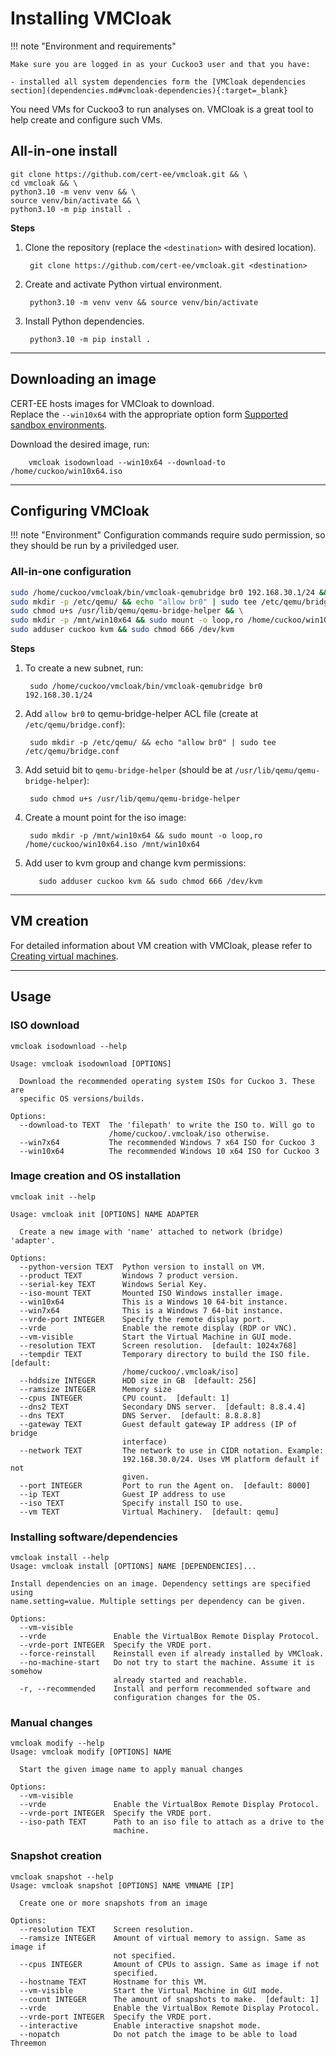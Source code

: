 # Installing VMCloak

!!! note "Environment and requirements"

    Make sure you are logged in as your Cuckoo3 user and that you have:  

    - installed all system dependencies form the [VMCloak dependencies section](dependencies.md#vmcloak-dependencies){:target=_blank}

You need VMs for Cuckoo3 to run analyses on. VMCloak is a great tool to help create and configure such VMs.

## All-in-one install

```console
git clone https://github.com/cert-ee/vmcloak.git && \
cd vmcloak && \
python3.10 -m venv venv && \
source venv/bin/activate && \
python3.10 -m pip install .
```

**Steps**

1. Clone the repository (replace the `<destination>` with desired location).
        
        git clone https://github.com/cert-ee/vmcloak.git <destination>

2. Create and activate Python virtual environment.
        
        python3.10 -m venv venv && source venv/bin/activate

3. Install Python dependencies.

        python3.10 -m pip install .

---

## Downloading an image

CERT-EE hosts images for VMCloak to download.  
Replace the `--win10x64` with the appropriate option form 
[Supported sandbox environments](../about/cuckoo.md#supported-sandbox-environments).  


Download the desired image, run:
            
        vmcloak isodownload --win10x64 --download-to /home/cuckoo/win10x64.iso

---

## Configuring VMCloak
!!! note "Environment"
    Configuration commands require sudo permission, so they should be run by a priviledged user.

### All-in-one configuration
```bash
sudo /home/cuckoo/vmcloak/bin/vmcloak-qemubridge br0 192.168.30.1/24 && \
sudo mkdir -p /etc/qemu/ && echo "allow br0" | sudo tee /etc/qemu/bridge.conf && \
sudo chmod u+s /usr/lib/qemu/qemu-bridge-helper && \
sudo mkdir -p /mnt/win10x64 && sudo mount -o loop,ro /home/cuckoo/win10x64.iso /mnt/win10x64 && \
sudo adduser cuckoo kvm && sudo chmod 666 /dev/kvm
```

**Steps**  

1. To create a new subnet, run:

        sudo /home/cuckoo/vmcloak/bin/vmcloak-qemubridge br0 192.168.30.1/24

2. Add `allow br0` to qemu-bridge-helper ACL file (create at `/etc/qemu/bridge.conf`):
        
        sudo mkdir -p /etc/qemu/ && echo "allow br0" | sudo tee /etc/qemu/bridge.conf

3. Add setuid bit to `qemu-bridge-helper` (should be at `/usr/lib/qemu/qemu-bridge-helper`):

        sudo chmod u+s /usr/lib/qemu/qemu-bridge-helper

4. Create a mount point for the iso image:

        sudo mkdir -p /mnt/win10x64 && sudo mount -o loop,ro /home/cuckoo/win10x64.iso /mnt/win10x64

5. Add user to kvm group and change kvm permissions:

          sudo adduser cuckoo kvm && sudo chmod 666 /dev/kvm

---

## VM creation
For detailed information about VM creation with VMCloak, please refer to [Creating virtual machines](../vms/vmcreation.md).

---

## Usage

### ISO download

    vmcloak isodownload --help

    Usage: vmcloak isodownload [OPTIONS]

      Download the recommended operating system ISOs for Cuckoo 3. These are
      specific OS versions/builds.

    Options:
      --download-to TEXT  The 'filepath' to write the ISO to. Will go to
                          /home/cuckoo/.vmcloak/iso otherwise.
      --win7x64           The recommended Windows 7 x64 ISO for Cuckoo 3
      --win10x64          The recommended Windows 10 x64 ISO for Cuckoo 3

### Image creation and OS installation

    vmcloak init --help

    Usage: vmcloak init [OPTIONS] NAME ADAPTER

      Create a new image with 'name' attached to network (bridge) 'adapter'.

    Options:
      --python-version TEXT  Python version to install on VM.
      --product TEXT         Windows 7 product version.
      --serial-key TEXT      Windows Serial Key.
      --iso-mount TEXT       Mounted ISO Windows installer image.
      --win10x64             This is a Windows 10 64-bit instance.
      --win7x64              This is a Windows 7 64-bit instance.
      --vrde-port INTEGER    Specify the remote display port.
      --vrde                 Enable the remote display (RDP or VNC).
      --vm-visible           Start the Virtual Machine in GUI mode.
      --resolution TEXT      Screen resolution.  [default: 1024x768]
      --tempdir TEXT         Temporary directory to build the ISO file.  [default:
                             /home/cuckoo/.vmcloak/iso]
      --hddsize INTEGER      HDD size in GB  [default: 256]
      --ramsize INTEGER      Memory size
      --cpus INTEGER         CPU count.  [default: 1]
      --dns2 TEXT            Secondary DNS server.  [default: 8.8.4.4]
      --dns TEXT             DNS Server.  [default: 8.8.8.8]
      --gateway TEXT         Guest default gateway IP address (IP of bridge
                             interface)
      --network TEXT         The network to use in CIDR notation. Example:
                             192.168.30.0/24. Uses VM platform default if not
                             given.
      --port INTEGER         Port to run the Agent on.  [default: 8000]
      --ip TEXT              Guest IP address to use
      --iso TEXT             Specify install ISO to use.
      --vm TEXT              Virtual Machinery.  [default: qemu]

### Installing software/dependencies

    vmcloak install --help
    Usage: vmcloak install [OPTIONS] NAME [DEPENDENCIES]...

    Install dependencies on an image. Dependency settings are specified using
    name.setting=value. Multiple settings per dependency can be given.

    Options:
      --vm-visible
      --vrde               Enable the VirtualBox Remote Display Protocol.
      --vrde-port INTEGER  Specify the VRDE port.
      --force-reinstall    Reinstall even if already installed by VMCloak.
      --no-machine-start   Do not try to start the machine. Assume it is somehow
                           already started and reachable.
      -r, --recommended    Install and perform recommended software and
                           configuration changes for the OS.

### Manual changes

    vmcloak modify --help
    Usage: vmcloak modify [OPTIONS] NAME

      Start the given image name to apply manual changes

    Options:
      --vm-visible
      --vrde               Enable the VirtualBox Remote Display Protocol.
      --vrde-port INTEGER  Specify the VRDE port.
      --iso-path TEXT      Path to an iso file to attach as a drive to the
                           machine.

### Snapshot creation
    vmcloak snapshot --help
    Usage: vmcloak snapshot [OPTIONS] NAME VMNAME [IP]

      Create one or more snapshots from an image

    Options:
      --resolution TEXT    Screen resolution.
      --ramsize INTEGER    Amount of virtual memory to assign. Same as image if
                           not specified.
      --cpus INTEGER       Amount of CPUs to assign. Same as image if not
                           specified.
      --hostname TEXT      Hostname for this VM.
      --vm-visible         Start the Virtual Machine in GUI mode.
      --count INTEGER      The amount of snapshots to make.  [default: 1]
      --vrde               Enable the VirtualBox Remote Display Protocol.
      --vrde-port INTEGER  Specify the VRDE port.
      --interactive        Enable interactive snapshot mode.
      --nopatch            Do not patch the image to be able to load Threemon
